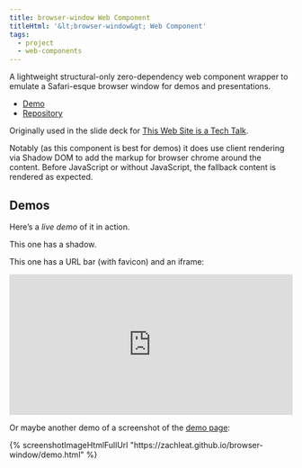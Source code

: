 ```yaml
---
title: browser-window Web Component
titleHtml: '&lt;browser-window&gt; Web Component'
tags:
  - project
  - web-components
---
```

A lightweight structural-only zero-dependency web component wrapper to emulate a Safari-esque browser window for demos and presentations.

* [Demo](https://zachleat.github.io/browser-window/demo.html)
* [Repository](https://github.com/zachleat/browser-window)

Originally used in the slide deck for [This Web Site is a Tech Talk](/web/this-website-is-a-tech-talk/).

Notably (as this component is best for demos) it does use client rendering via Shadow DOM to add the markup for browser chrome around the content. Before JavaScript or without JavaScript, the fallback content is rendered as expected.

## Demos

<script type="module" src="/static/browser-window.js"></script>
<style>browser-window { display: block; margin: 0 0 1em; }</style>
<div>
	<browser-window>
		<p>Here’s a <em>live demo</em> of it in action.</p>
	</browser-window>
	<browser-window shadow>
		<p>This one has a shadow.</p>
	</browser-window>
	<p>This one has a URL bar (with favicon) and an iframe:</p>
	<browser-window shadow flush url="https://www.11ty.dev/" icon>
		<iframe sandbox src="https://www.11ty.dev/" scrolling="no" style="pointer-events: none; width: 100%; height: 250px; border: 0; overflow: hidden"></iframe>
	</browser-window>
	<p>Or maybe another demo of a screenshot of the <a href="https://zachleat.github.io/browser-window/demo.html">demo page</a>:</p>
	<browser-window flush shadow url="https://zachleat.github.io/browser-window/demo.html">
	{% screenshotImageHtmlFullUrl "https://zachleat.github.io/browser-window/demo.html" %}
</browser-window>
</div>